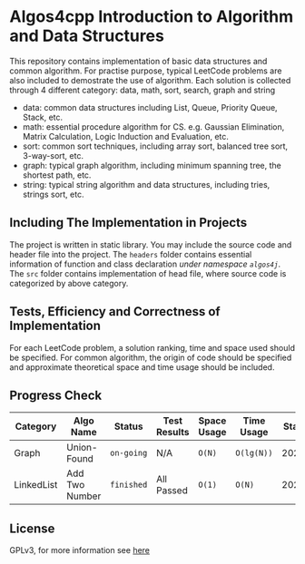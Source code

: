 # Algos4cpp Introduction to Algorithm and Data Structures
This repository contains implementation of basic data structures and common algorithm. For practise purpose, typical
LeetCode problems are also included to demostrate the use of algorithm. Each solution is collected through 4 different category:
data, math, sort, search, graph and string

- data: common data structures including List, Queue, Priority Queue, Stack, etc.
- math: essential procedure algorithm for CS. e.g. Gaussian Elimination, Matrix Calculation, Logic Induction and Evaluation, etc.
- sort: common sort techniques, including array sort, balanced tree sort, 3-way-sort, etc.
- graph: typical graph algorithm, including minimum spanning tree, the shortest path, etc.
- string: typical string algorithm and data structures, including tries, strings sort, etc.

## Including The Implementation in Projects
The project is written in static library. You may include the source code and header file into the project. The `headers` folder
contains essential information of function and class declaration *under namespace `algos4j`*. The `src` folder contains
implementation of head file, where source code is categorized by above category.

## Tests, Efficiency and Correctness of Implementation
For each LeetCode problem, a solution ranking, time and space used should be specified. For common algorithm, the origin of code
should be specified and approximate theoretical space and time usage should be included.

## Progress Check
Category | Algo Name               | Status     | Test Results | Space Usage     | Time Usage        | Start Date| Reference
---------|-------------------------|------------|--------------|-----------------|-------------------|-----------|----------
Graph    | Union-Found             | `on-going` | N/A          | ```O(N)```      | ```O(lg(N))```    | 2022/5/16 | *Algos4*
LinkedList| Add Two Number         | `finished` | All Passed   | ```O(1)```      | ```O(N)```        | 2022/5/17 | https://leetcode.cn/problems/add-two-numbers/


## License
GPLv3, for more information see [here](https://choosealicense.com/licenses/gpl-3.0/#)
